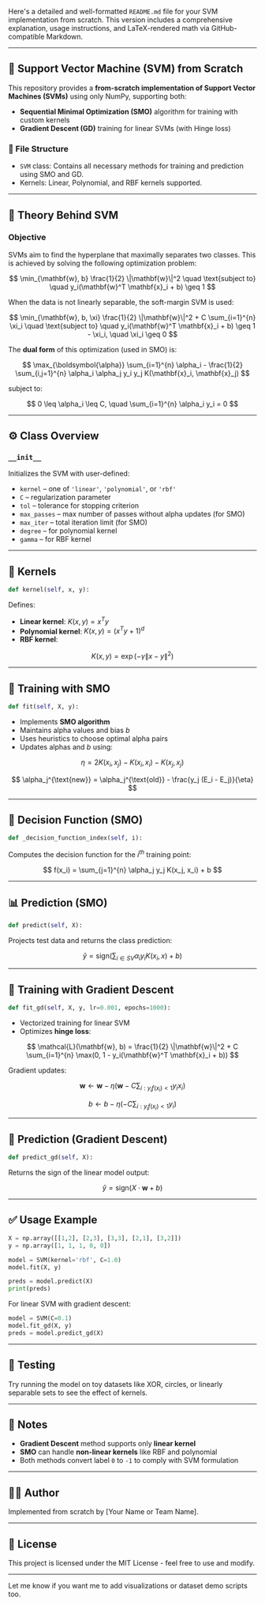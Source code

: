 Here's a detailed and well-formatted `README.md` file for your SVM implementation from scratch. This version includes a comprehensive explanation, usage instructions, and LaTeX-rendered math via GitHub-compatible Markdown.

---

## 📘 Support Vector Machine (SVM) from Scratch

This repository provides a **from-scratch implementation of Support Vector Machines (SVMs)** using only NumPy, supporting both:

* **Sequential Minimal Optimization (SMO)** algorithm for training with custom kernels
* **Gradient Descent (GD)** training for linear SVMs (with Hinge loss)

### 📂 File Structure

* `SVM` class: Contains all necessary methods for training and prediction using SMO and GD.
* Kernels: Linear, Polynomial, and RBF kernels supported.

---

## 🧠 Theory Behind SVM

### Objective

SVMs aim to find the hyperplane that maximally separates two classes. This is achieved by solving the following optimization problem:

$$
\min_{\mathbf{w}, b} \frac{1}{2} \|\mathbf{w}\|^2 \quad \text{subject to} \quad y_i(\mathbf{w}^T \mathbf{x}_i + b) \geq 1
$$

When the data is not linearly separable, the soft-margin SVM is used:

$$
\min_{\mathbf{w}, b, \xi} \frac{1}{2} \|\mathbf{w}\|^2 + C \sum_{i=1}^{n} \xi_i \quad \text{subject to} \quad y_i(\mathbf{w}^T \mathbf{x}_i + b) \geq 1 - \xi_i, \quad \xi_i \geq 0
$$

The **dual form** of this optimization (used in SMO) is:

$$
\max_{\boldsymbol{\alpha}} \sum_{i=1}^{n} \alpha_i - \frac{1}{2} \sum_{i,j=1}^{n} \alpha_i \alpha_j y_i y_j K(\mathbf{x}_i, \mathbf{x}_j)
$$

subject to:

$$
0 \leq \alpha_i \leq C, \quad \sum_{i=1}^{n} \alpha_i y_i = 0
$$

---

## ⚙️ Class Overview

### `__init__`

Initializes the SVM with user-defined:

* `kernel` – one of `'linear'`, `'polynomial'`, or `'rbf'`
* `C` – regularization parameter
* `tol` – tolerance for stopping criterion
* `max_passes` – max number of passes without alpha updates (for SMO)
* `max_iter` – total iteration limit (for SMO)
* `degree` – for polynomial kernel
* `gamma` – for RBF kernel

---

## 🔧 Kernels

```python
def kernel(self, x, y):
```

Defines:

* **Linear kernel**: $K(x, y) = x^T y$
* **Polynomial kernel**: $K(x, y) = (x^T y + 1)^d$
* **RBF kernel**:

$$
K(x, y) = \exp\left(-\gamma \|x - y\|^2\right)
$$

---

## 🧮 Training with SMO

```python
def fit(self, X, y):
```

* Implements **SMO algorithm**
* Maintains alpha values and bias $b$
* Uses heuristics to choose optimal alpha pairs
* Updates alphas and $b$ using:

$$
\eta = 2 K(x_i, x_j) - K(x_i, x_i) - K(x_j, x_j)
$$

$$
\alpha_j^{\text{new}} = \alpha_j^{\text{old}} - \frac{y_j (E_i - E_j)}{\eta}
$$

---

## 🧠 Decision Function (SMO)

```python
def _decision_function_index(self, i):
```

Computes the decision function for the $i^{th}$ training point:

$$
f(x_i) = \sum_{j=1}^{n} \alpha_j y_j K(x_j, x_i) + b
$$

---

## 📊 Prediction (SMO)

```python
def predict(self, X):
```

Projects test data and returns the class prediction:

$$
\hat{y} = \text{sign} \left( \sum_{i \in SV} \alpha_i y_i K(x_i, x) + b \right)
$$

---

## 🔁 Training with Gradient Descent

```python
def fit_gd(self, X, y, lr=0.001, epochs=1000):
```

* Vectorized training for linear SVM
* Optimizes **hinge loss**:

$$
\mathcal{L}(\mathbf{w}, b) = \frac{1}{2} \|\mathbf{w}\|^2 + C \sum_{i=1}^{n} \max(0, 1 - y_i(\mathbf{w}^T \mathbf{x}_i + b))
$$

Gradient updates:

$$
\mathbf{w} \leftarrow \mathbf{w} - \eta \left( \mathbf{w} - C \sum_{i: y_i f(x_i) < 1} y_i x_i \right)
$$

$$
b \leftarrow b - \eta \left( - C \sum_{i: y_i f(x_i) < 1} y_i \right)
$$

---

## 🔮 Prediction (Gradient Descent)

```python
def predict_gd(self, X):
```

Returns the sign of the linear model output:

$$
\hat{y} = \text{sign}(X \cdot \mathbf{w} + b)
$$

---

## ✅ Usage Example

```python
X = np.array([[1,2], [2,3], [3,3], [2,1], [3,2]])
y = np.array([1, 1, 1, 0, 0])

model = SVM(kernel='rbf', C=1.0)
model.fit(X, y)

preds = model.predict(X)
print(preds)
```

For linear SVM with gradient descent:

```python
model = SVM(C=0.1)
model.fit_gd(X, y)
preds = model.predict_gd(X)
```

---

## 🧪 Testing

Try running the model on toy datasets like XOR, circles, or linearly separable sets to see the effect of kernels.

---

## 📌 Notes

* **Gradient Descent** method supports only **linear kernel**
* **SMO** can handle **non-linear kernels** like RBF and polynomial
* Both methods convert label `0` to `-1` to comply with SVM formulation

---

## 🧑‍💻 Author

Implemented from scratch by \[Your Name or Team Name].

---

## 📄 License

This project is licensed under the MIT License - feel free to use and modify.

---

Let me know if you want me to add visualizations or dataset demo scripts too.
